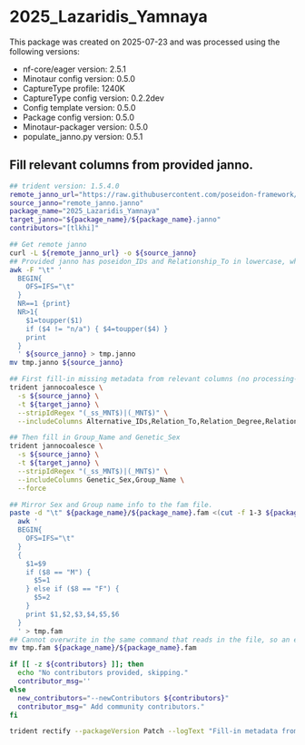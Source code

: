# 2025_Lazaridis_Yamnaya
This package was created on 2025-07-23 and was processed using the following versions:
 - nf-core/eager version:  2.5.1
 - Minotaur config version: 0.5.0
 - CaptureType profile: 1240K
 - CaptureType config version: 0.2.2dev
 - Config template version: 0.5.0
 - Package config version: 0.5.0
 - Minotaur-packager version: 0.5.0
 - populate_janno.py version: 0.5.1

## Fill relevant columns from provided janno.

```bash
## trident version: 1.5.4.0
remote_janno_url="https://raw.githubusercontent.com/poseidon-framework/minotaur-archive/refs/heads/2025_Lazaridis_Yamnaya/2025_Lazaridis_Yamnaya/2025_Lazaridis_Yamnaya.janno_provided"
source_janno="remote_janno.janno"
package_name="2025_Lazaridis_Yamnaya"
target_janno="${package_name}/${package_name}.janno"
contributors="[tlkhi]"

## Get remote janno
curl -L ${remote_janno_url} -o ${source_janno}
## Provided janno has poseidon_IDs and Relationship_To in lowercase, while the ssf had them in uppercase.
awk -F "\t" '
  BEGIN{
    OFS=IFS="\t"
  }
  NR==1 {print}
  NR>1{
    $1=toupper($1)
    if ($4 != "n/a") { $4=toupper($4) }
    print
  }
  ' ${source_janno} > tmp.janno
mv tmp.janno ${source_janno}

## First fill-in missing metadata from relevant columns (no processing-based info).
trident jannocoalesce \
  -s ${source_janno} \
  -t ${target_janno} \
  --stripIdRegex "(_ss_MNT$)|(_MNT$)" \
  --includeColumns Alternative_IDs,Relation_To,Relation_Degree,Relation_Type,Relation_Note,Collection_ID,Country,Country_ISO,Location,Site,Latitude,Longitude,Date_Type,Date_C14_Labnr,Date_C14_Uncal_BP,Date_C14_Uncal_BP_Err,Date_BC_AD_Start,Date_BC_AD_Median,Date_BC_AD_Stop,Date_Note,MT_Haplogroup,Y_Haplogroup,Source_Tissue,Primary_Contact,Note,Keywords

## Then fill in Group_Name and Genetic_Sex
trident jannocoalesce \
  -s ${source_janno} \
  -t ${target_janno} \
  --stripIdRegex "(_ss_MNT$)|(_MNT$)" \
  --includeColumns Genetic_Sex,Group_Name \
  --force

## Mirror Sex and Group name info to the fam file.
paste -d "\t" ${package_name}/${package_name}.fam <(cut -f 1-3 ${package_name}/${package_name}.janno |tail -n +2) | \
  awk '
  BEGIN{
    OFS=IFS="\t"
  }
  {
    $1=$9
    if ($8 == "M") {
      $5=1
    } else if ($8 == "F") {
      $5=2
    }
    print $1,$2,$3,$4,$5,$6
  }
  ' > tmp.fam
## Cannot overwrite in the same command that reads in the file, so an extra mv is needed.
mv tmp.fam ${package_name}/${package_name}.fam

if [[ -z ${contributors} ]]; then
  echo "No contributors provided, skipping."
  contributor_msg=''
else
  new_contributors="--newContributors ${contributors}"
  contributor_msg=" Add community contributors."
fi

trident rectify --packageVersion Patch --logText "Fill-in metadata from remote-janno: ${remote_janno_url}.${contributor_msg}" --checksumAll -d ${package_name} ${new_contributors}
```